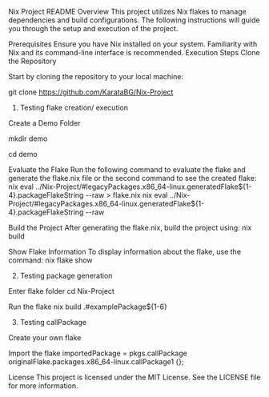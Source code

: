 Nix Project README
Overview
This project utilizes Nix flakes to manage dependencies and build configurations. The following instructions will guide you through the setup and execution of the project.

Prerequisites
Ensure you have Nix installed on your system.
Familiarity with Nix and its command-line interface is recommended.
Execution Steps
Clone the Repository

Start by cloning the repository to your local machine:

git clone https://github.com/KarataBG/Nix-Project

1. Testing flake creation/ execution

Create a Demo Folder

mkdir demo

cd demo

Evaluate the Flake
Run the following command to evaluate the flake and generate the flake.nix file or the second command to see the created flake:
nix eval ../Nix-Project/#legacyPackages.x86_64-linux.generatedFlake${1-4}.packageFlakeString --raw > flake.nix
nix eval ../Nix-Project/#legacyPackages.x86_64-linux.generatedFlake${1-4}.packageFlakeString --raw

Build the Project
After generating the flake.nix, build the project using:
nix build

Show Flake Information
To display information about the flake, use the command:
nix flake show


2. Testing package generation

Enter flake folder
cd Nix-Project

Run the flake
nix build .#examplePackage${1-6}

3. Testing callPackage

Create your own flake

Import the flake
importedPackage = pkgs.callPackage originalFlake.packages.x86_64-linux.callPackage1 {};


License
This project is licensed under the MIT License. See the LICENSE file for more information.
